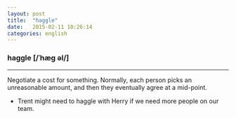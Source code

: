 ```yaml
---
layout: post
title:  "haggle"
date:   2015-02-11 10:26:14 
categories: english
---
```

### haggle [/ˈhæg əl/]
-----------
Negotiate a cost for something. Normally, each person picks an unreasonable amount, and then they eventually agree at a mid-point.

* Trent might need to haggle with Herry if we need more people on our team.
